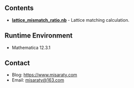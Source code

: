 ## Contents
* **[lattice_mismatch_ratio.nb](./lattice_mismatch_ratio.nb)** - Lattice matching calculation.

## Runtime Environment
* Mathematica 12.3.1

## Contact
* Blog: https://www.misaraty.com
* Email: misaraty@163.com
